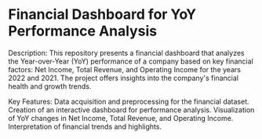 # Financial Dashboard for YoY Performance Analysis

Description:
This repository presents a financial dashboard that analyzes the Year-over-Year (YoY) performance of a company based on key financial factors: Net Income, Total Revenue, and Operating Income for the years 2022 and 2021. The project offers insights into the company's financial health and growth trends.

Key Features:
Data acquisition and preprocessing for the financial dataset.
Creation of an interactive dashboard for performance analysis.
Visualization of YoY changes in Net Income, Total Revenue, and Operating Income.
Interpretation of financial trends and highlights.
